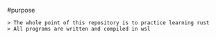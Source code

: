 #purpose

	> The whole point of this repository is to practice learning rust
	> All programs are written and compiled in wsl 
